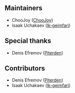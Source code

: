 
## Maintainers

- ChooJoy ([ChooJoy](https://github.com/ChooJoy))
- Isaak Uchakaev ([lk-geimfari](https://github.com/lk-geimfari))


## Special thanks
- Denis Efremov ([Piterden](https://github.com/Piterden))

## Contributors

- Denis Efremov ([Piterden](https://github.com/Piterden))
- Isaak Uchakaev ([lk-geimfari](https://github.com/lk-geimfari))
